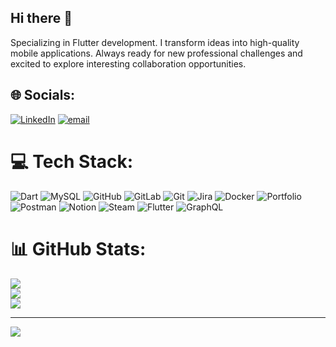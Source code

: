## Hi there 👋

Specializing in Flutter development. I transform ideas into high-quality mobile applications. Always ready for new professional challenges and excited to explore interesting collaboration opportunities.


## 🌐 Socials:
[![LinkedIn](https://img.shields.io/badge/LinkedIn-%230077B5.svg?logo=linkedin&logoColor=white)](https://linkedin.com/in/www.linkedin.com/in/павло-далюк-7677a3273) [![email](https://img.shields.io/badge/Email-D14836?logo=gmail&logoColor=white)](mailto:pavlodll6@gmail.com) 

# 💻 Tech Stack:
![Dart](https://img.shields.io/badge/dart-%230175C2.svg?style=for-the-badge&logo=dart&logoColor=white) ![MySQL](https://img.shields.io/badge/mysql-4479A1.svg?style=for-the-badge&logo=mysql&logoColor=white) ![GitHub](https://img.shields.io/badge/github-%23121011.svg?style=for-the-badge&logo=github&logoColor=white) ![GitLab](https://img.shields.io/badge/gitlab-%23181717.svg?style=for-the-badge&logo=gitlab&logoColor=white) ![Git](https://img.shields.io/badge/git-%23F05033.svg?style=for-the-badge&logo=git&logoColor=white) ![Jira](https://img.shields.io/badge/jira-%230A0FFF.svg?style=for-the-badge&logo=jira&logoColor=white) ![Docker](https://img.shields.io/badge/docker-%230db7ed.svg?style=for-the-badge&logo=docker&logoColor=white) ![Portfolio](https://img.shields.io/badge/Portfolio-%23000000.svg?style=for-the-badge&logo=firefox&logoColor=#FF7139) ![Postman](https://img.shields.io/badge/Postman-FF6C37?style=for-the-badge&logo=postman&logoColor=white) ![Notion](https://img.shields.io/badge/Notion-%23000000.svg?style=for-the-badge&logo=notion&logoColor=white) ![Steam](https://img.shields.io/badge/steam-%23000000.svg?style=for-the-badge&logo=steam&logoColor=white) ![Flutter](https://img.shields.io/badge/Flutter-%2302569B.svg?style=for-the-badge&logo=Flutter&logoColor=white) ![GraphQL](https://img.shields.io/badge/-GraphQL-E10098?style=for-the-badge&logo=graphql&logoColor=white)
# 📊 GitHub Stats:
![](https://github-readme-stats.vercel.app/api?username=pavlod116&theme=dark&hide_border=false&include_all_commits=false&count_private=false)<br/>
![](https://nirzak-streak-stats.vercel.app/?user=pavlod116&theme=dark&hide_border=false)<br/>
![](https://github-readme-stats.vercel.app/api/top-langs/?username=pavlod116&theme=dark&hide_border=false&include_all_commits=false&count_private=false&layout=compact)

---
[![](https://visitcount.itsvg.in/api?id=pavlod116&icon=0&color=0)](https://visitcount.itsvg.in)

<!-- Proudly created with GPRM ( https://gprm.itsvg.in ) -->
